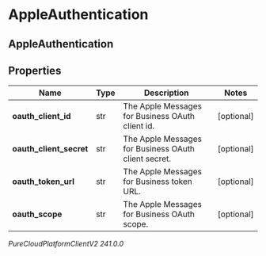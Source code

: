 # AppleAuthentication

## AppleAuthentication

## Properties

|Name | Type | Description | Notes|
|------------ | ------------- | ------------- | -------------|
| **oauth_client_id** | str | The Apple Messages for Business OAuth client id. | [optional] |
| **oauth_client_secret** | str | The Apple Messages for Business OAuth client secret. | [optional] |
| **oauth_token_url** | str | The Apple Messages for Business token URL. | [optional] |
| **oauth_scope** | str | The Apple Messages for Business OAuth scope. | [optional] |



_PureCloudPlatformClientV2 241.0.0_
